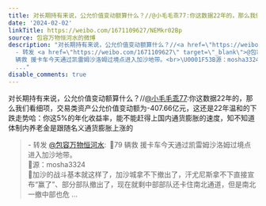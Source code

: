 ```yaml
---
title: 对长期持有来说，公允价值变动额算什么？//@小毛毛乖77:你这数据22年的，那么我们看细项，交易类资产公允价值变动额为-407.66亿元，这还是22年温和的下跌走势哈...
date: '2024-02-02'
linkTitle: https://weibo.com/1671109627/NEMkr02Bp
source: 包容万物恒河水的微博
description: "对长期持有来说，公允价值变动额算什么？//<a href=\"https://weibo.com/n/%E5%B0%8F%E6%AF%9B%E6%AF%9B%E4%B9%9677\">@小毛毛乖77</a>:你这数据22年的，那么我们看细项，交易类资产公允价值变动额为-407.66亿元，这还是22年温和的下跌走势哈：你这5%的年化收益率，能不能赶得上国内通货膨胀的速度，知不知道体制内养老金是跟随名义通货膨胀上涨的<br><blockquote>
  - 转发 <a href=\"https://weibo.com/1671109627\" target=\"_blank\">@包容万物恒河水</a>: \U0001F53B79
  辆救 援卡车今天通过凯雷姆沙洛姆过境点进入加沙地带。<br>\U0001F53B源：mosha3324<br>\U0001F53B加沙的战斗基本就这样了，加沙城拿不下撤出了，汗尤尼斯拿不下直接宣布“赢了”、部分部队撤出了，现在就剩中部部队还卡住南北通道，但是南北一撤中部也危
  ..."
disable_comments: true
---
```

对长期持有来说，公允价值变动额算什么？//<a href="https://weibo.com/n/%E5%B0%8F%E6%AF%9B%E6%AF%9B%E4%B9%9677">@小毛毛乖77</a>:你这数据22年的，那么我们看细项，交易类资产公允价值变动额为-407.66亿元，这还是22年温和的下跌走势哈：你这5%的年化收益率，能不能赶得上国内通货膨胀的速度，知不知道体制内养老金是跟随名义通货膨胀上涨的<br><blockquote> - 转发 <a href="https://weibo.com/1671109627" target="_blank">@包容万物恒河水</a>: 🔻79 辆救 援卡车今天通过凯雷姆沙洛姆过境点进入加沙地带。<br>🔻源：mosha3324<br>🔻加沙的战斗基本就这样了，加沙城拿不下撤出了，汗尤尼斯拿不下直接宣布“赢了”、部分部队撤出了，现在就剩中部部队还卡住南北通道，但是南北一撤中部也危 ...